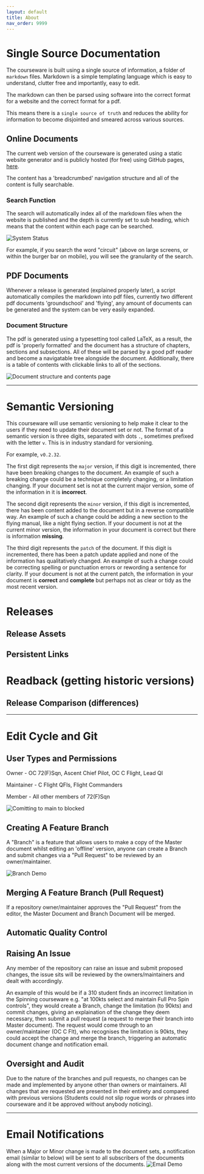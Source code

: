 ```yaml
---
layout: default
title: About
nav_order: 9999
---
```


# Single Source Documentation

The courseware is built using a single source of information, a folder of `markdown` files. Markdown is a simple templating language which is easy to understand, clutter free and importantly, easy to edit. 

The markdown can then be parsed using software into the correct format for a website and the correct format for a pdf. 

This means there is a `single source of truth` and reduces the ability for information to become disjointed and smeared across various sources.

## Online Documents 

The current web version of the courseware is generated using a static website generator and is publicly hosted (for free) using GitHub pages, [here](https://cadlinga.github.io/texan_courseware/). 

The content has a 'breadcrumbed' navigation structure and all of the content is fully searchable. 

### Search Function

The search will automatically index all of the markdown files when the website is published and the depth is currently set to sub heading, which means that the content within each page can be searched. 

![](./../assets/images/search.gif "System Status")

For example, if you search the word "circuit" (above on large screens, or within the burger bar on mobile), you will see the granularity of the search. 

## PDF Documents 

Whenever a release is generated (explained properly later), a script automatically compiles the markdown into pdf files, currently two different pdf documents 'groundschool' and 'flying', any amount of documents can be generated and the system can be very easily expanded. 

### Document Structure

The pdf is generated using a typesetting tool called LaTeX, as a result, the pdf is 'properly formatted' and the document has a structure of chapters, sections and subsections. All of these will be parsed by a good pdf reader and become a navigatable tree alongside the document. Additionally, there is a table of contents with clickable links to all of the sections. 

![](./../assets/images/document_structure.png "Document structure and contents page")


* * * 


# Semantic Versioning 

This courseware will use semantic versioning to help make it clear to the users if they need to update their document set or not. The format of a semantic version is three digits, separated with dots `.`, sometimes prefixed with the letter `v`. This is in industry standard for versioning. 

For example, `v0.2.32`. 

The first digit represents the `major` version, if this digit is incremented, there have been breaking changes to the document. An example of such a breaking change could be a technique completely changing, or a limitation changing. If your document set is not at the current major version, some of the information in it is **incorrect**.

The second digit represents the `minor` version, if this digit is incremented, there has been content added to the document but in a reverse compatible way. An example of such a change could be adding a new section to the flying manual, like a night flying section. If your document is not at the current minor version, the information in your document is correct but there is information **missing**. 

The third digit represents the `patch` of the document. If this digit is incremented, there has been a patch update applied and none of the information has qualitatively changed. An example of such a change could be correcting spelling or punctuation errors or rewording a sentence for clarity. If your document is not at the current patch, the information in your document is **correct** and **complete** but perhaps not as clear or tidy as the most recent version. 

# Releases

## Release Assets

## Persistent Links

# Readback (getting historic versions)

## Release Comparison (differences)


* * * 


# Edit Cycle and Git

## User Types and Permissions
Owner - OC 72(F)Sqn, Ascent Chief Pilot, OC C Flight, Lead QI

Maintainer - C Flight QFIs, Flight Commanders

Member - All other members of 72(F)Sqn

![](./../assets/images/comitting_to_main_is_blocked.png "Comitting to main to blocked")

## Creating A Feature Branch 
A "Branch" is a feature that allows users to make a copy of the Master document whilst editing an 'offline' version, anyone can create a Branch and submit changes via a "Pull Request" to be reviewed by an owner/maintainer.

![](./../assets/images/Branch_Demo.png "Branch Demo")
## Merging A Feature Branch (Pull Request)
If a repository owner/maintainer approves the "Pull Request" from the editor, the Master Document and Branch Document will be merged.
## Automatic Quality Control 

## Raising An Issue

Any member of the repository can raise an issue and submit proposed changes, the issue sits will be reviewed by the owners/maintainers and dealt with accordingly.

An example of this would be if a 310 student finds an incorrect limitation in the Spinning courseware e.g. "at 100kts select and maintain Full Pro Spin controls", they would create a Branch, change the limitation (to 90kts) and commit changes, giving an explaination of the change they deem necessary, then submit a pull request (a request to merge their branch into Master document).
The request would come through to an owner/maintainer (OC C Flt), who recognises the limitation is 90kts, they could accept the change and merge the branch, triggering an automatic document change and notification email. 
## Oversight and Audit
Due to the nature of the branches and pull requests, no changes can be made and implemented by anyone other than owners or maintainers. All changes that are requested are presented in their entirety and compared with previous versions (Students could not slip rogue words or phrases into courseware and it be approved without anybody noticing).

* * * 


# Email Notifications 
When a Major or Minor change is made to the document sets, a notification email (similar to below) will be sent to all subscribers of the documents along with the most current versions of the documents.
![](./../assets/images/Email_Demo.png "Email Demo")
